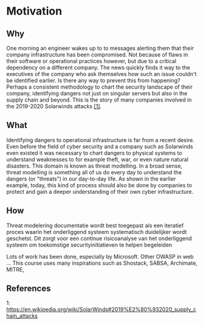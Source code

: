 # Motivation

## Why
One morning an engineer wakes up to to messages alerting them that their company infrastructure has been compromised.
Not because of flaws in their software or operational practices however, but due to a critical dependency on a different company.
The news quickly finds it way to the executives of the company who ask themselves how such an issue couldn't be identified earlier.
Is there any way to prevent this from happening?
Perhaps a consistent methodology to chart the security landscape of their company, identifying dangers not just on singular servers but also in the supply chain and beyond.
This is the story of many companies involved in the 2019-2020 Solarwinds attacks [[1]](#References).

## What

Identifying dangers to operational infrastructure is far from a recent desire.
Even before the field of cyber security and a company such as Solarwinds even existed it was necessary to chart dangers to physical systems to understand weaknesses to for example theft, war, or even nature natural disasters.
This domain is known as threat modelling.
In a broad sense, threat modelling is something all of us do every day to understand the dangers (or "threats") in our day-to-day life.
As shown in the earlier example, today, this kind of process should also be done by companies to protect and gain a deeper understanding of their own cyber infrastructure.


## How

Threat modelering documentatie wordt best toegepast als een iteratief proces waarin het onderliggend systeem systematisch duidelijker wordt geschetst. Dit zorgt voor een continue risicoanalyse van het onderliggend systeem om toekomstige securityinitiatieven te helpen begeleiden

Lots of work has been done, especially by Microsoft.
Other OWASP in web ...
This course uses many inspirations such as Shostack, SABSA, Archimate, MITRE,

## References
1: https://en.wikipedia.org/wiki/SolarWinds#2019%E2%80%932020_supply_chain_attacks
